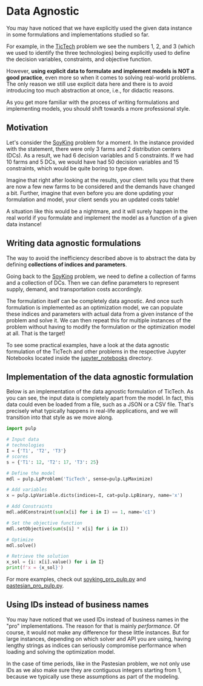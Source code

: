 # Data Agnostic
You may have noticed that we have explicitly used the given 
data instance in some formulations and implementations studied so far.

For example, in the [TicTech][tictech] problem
we see the numbers 1, 2, and 3 (which we used to identify the three
technologies) being explicitly used to define the decision variables,
constraints, and objective function.

However, **using explicit data to formulate and implement models is NOT 
a good practice**, even more so when it comes to solving real-world 
problems. The only reason we still use explicit data here and there is to avoid 
introducing too much abstraction at once, i.e., for didactic reasons.

As you get more familiar with the process of writing formulations and 
implementing models, you should shift towards a more professional style.

## Motivation
Let's consider the [SoyKing][soyking] problem for a moment. In the instance 
provided with the statement, there were only 3 farms and 2 distribution 
centers (DCs). As a result, we had 6 decision variables and 5 constraints. 
If we had 10 farms and 5 DCs, we would have had 50 decision variables and 15 
constraints, which would be quite boring to type down. 

Imagine that right after looking at the results, your client tells you 
that there are now a few new farms to be considered and the demands have 
changed a bit. Further, imagine that even before you are done updating your 
formulation and model, your client sends you an updated costs table!

A situation like this would be a nightmare, and it will surely
happen in the real world if you formulate and implement the model 
as a function of a given data instance!

## Writing data agnostic formulations
The way to avoid the inefficiency described above is to abstract the data 
by defining **collections of indices and parameters**.

Going back to the [SoyKing][soyking] problem, we need to define 
a collection of farms and a collection of DCs. Then we can define parameters to 
represent supply, demand, and transportation costs accordingly.

The formulation itself can be completely data agnostic. And once 
such formulation is implemented as an optimization model, we
can populate these indices and parameters with actual data from a given
instance of the problem and solve it. We can then repeat this for
multiple instances of the problem without having to modify the formulation
or the optimization model at all. That is the target!

To see some practical examples, have a look at the data agnostic formulation 
of the TicTech and other problems in the respective Jupyter Notebooks
located inside the [jupyter_notebooks](jupyter_notebooks) directory.

## Implementation of the data agnostic formulation
Below is an implementation of the data agnostic formulation of TicTech.
As you can see, the input data is completely apart from the model. 
In fact, this data could even be loaded from a file, such as a JSON or a CSV 
file. That's precisely what typically happens in real-life applications, and we 
will transition into that style as we move along.

```python
import pulp

# Input data
# technologies
I = {'T1', 'T2', 'T3'}
# scores
s = {'T1': 12, 'T2': 17, 'T3': 25}

# Define the model
mdl = pulp.LpProblem('TicTech', sense=pulp.LpMaximize)

# Add variables
x = pulp.LpVariable.dicts(indices=I, cat=pulp.LpBinary, name='x')

# Add Constraints
mdl.addConstraint(sum(x[i] for i in I) == 1, name='c1')

# Set the objective function
mdl.setObjective(sum(s[i] * x[i] for i in I))

# Optimize
mdl.solve()

# Retrieve the solution
x_sol = {i: x[i].value() for i in I}
print(f'x = {x_sol}')
```

For more examples, check out 
[soyking_pro_pulp.py](../../../static/files/soyking_pro_pulp.py) and [pastesian_pro_pulp.py](../../../static/files/pastesian_pro_pulp.py).

## Using IDs instead of business names
You may have noticed that we used IDs instead of business names in the "pro"
implementations. The reason for that is mainly *performance*. Of course, it 
would not make any difference for these little instances. But for large 
instances, depending on which solver and API you are using,
having lengthy strings as indices can seriously compromise performance
when loading and solving the optimization model.

In the case of time periods, like in the Pastesian problem, we not only use
IDs as we also make sure they are contiguous integers starting from 1,
because we typically use these assumptions as part of the modeling.

[tictech]: /program/mip_opt/introduction/tictech_formulation
[soyking]: https://www.mipwise.com/use-cases/soyking

